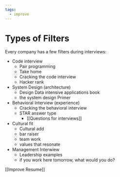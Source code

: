 ```yaml
---
tags:
  - improve
---
```

# Types of Filters

Every company has a few filters during interviews:

- Code interview
	- Pair programming
	- Take home
	- Cracking the code interview
	- Hacker rank
- System Design (architecture)
	- Design Data intensive applications book
	- the system design Primer
- Behavioral Interview (experience)
	- Cracking the behavioral interview
	- STAR answer type
		- [[Questions for interviews]]
- Cultural fit
	- Cultural add
	- bar raiser
	- team work
	- values that resonate
- Management Interwiew
	- Leadership examples
	- if you work here tomorrow, what would you do?

[[Improve Resume]]
